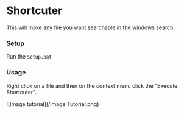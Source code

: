 # Shortcuter
This will make any file you want searchable in the windows search.

### Setup
Run the `Setup.bat`

### Usage
Right click on a file and then on the context menu click the "Execute Shortcuter".

![Image tutorial](/Image Tutorial.png)
